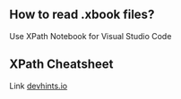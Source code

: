 ## How to read .xbook files?

Use XPath Notebook for Visual Studio Code

## XPath Cheatsheet

Link [devhints.io](https://devhints.io/xpath)